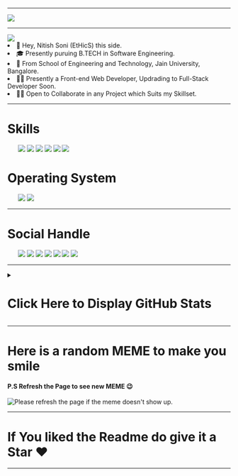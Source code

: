 <hr>
<a href="https://visitorbadge.io/status?path=NitishSoni-1726"><img src="https://api.visitorbadge.io/api/visitors?path=NitishSoni-1726&countColor=%23f47373&style=flat-square" /></a>
<hr>
<img src="https://c.tenor.com/NOYF3f82b_gAAAAC/programmer.gif"/>
<li>👋 Hey, Nitish Soni (EtHicS) this side.</li>
<li>🎓 Presently puruing B.TECH in Software Engineering.</li>
<li>🏫 From School of Engineering and Technology, Jain University, Bangalore.</li>
<li>👨‍💻 Presently a Front-end Web Developer, Updrading to Full-Stack Developer Soon.</li>
<li>🤝🏻 Open to Collaborate in any Project which Suits my Skillset.</li>
<hr>
<h1>Skills</h1>
<ul>
  <img src="https://img.shields.io/badge/JavaScript-F7DF1E?style=for-the-badge&logo=javascript&logoColor=black"/>
  <img src="https://img.shields.io/badge/HTML5-E34F26?style=for-the-badge&logo=html5&logoColor=white"/>
  <img src="https://img.shields.io/badge/CSS3-1572B6?style=for-the-badge&logo=css3&logoColor=white"/>
  <img src="https://img.shields.io/badge/Java-ED8B00?style=for-the-badge&logo=java&logoColor=white"/>
  <img src="https://img.shields.io/badge/PHP-777BB4?style=for-the-badge&logo=php&logoColor=white"/>
  <img src="https://img.shields.io/badge/MySQL-00000F?style=for-the-badge&logo=mysql&logoColor=white"/>
</ul>
<h1>Operating System</h1>
<ul>
  <img src="https://img.shields.io/badge/mac%20os-000000?style=for-the-badge&logo=apple&logoColor=white"/>
  <img src="https://img.shields.io/badge/Windows-0078D6?style=for-the-badge&logo=windows&logoColor=white"/>
</ul>
<hr>
<h1>Social Handle</h1>
<ul>
  <a href="https://github.com/NitishSoni-1726"><img src="https://img.shields.io/badge/GitHub-100000?style=for-the-badge&logo=github&logoColor=white"></a>
  <a href="https://www.linkedin.com/in/nitish-soni-ba0085206/"><img src="https://img.shields.io/badge/LinkedIn-0077B5?style=for-the-badge&logo=linkedin&logoColor=white"></a>
  <a href="https://www.instagram.com/_2nitish6_"><img src="https://img.shields.io/badge/Instagram-E4405F?style=for-the-badge&logo=instagram&logoColor=white"></a>
  <a href="https://twitter.com/_2nitish6_"><img src="https://img.shields.io/badge/Twitter-1DA1F2?style=for-the-badge&logo=twitter&logoColor=white"></a>
  <a href="mailto:nitishsoni890@gmail.com"><img src="https://img.shields.io/badge/Gmail-D14836?style=for-the-badge&logo=gmail&logoColor=white"></a>
  <a href="https://www.snapchat.com/add/nitish2_6soni?share_id=eskzzulyfyg&locale=en-IN"><img src="https://img.shields.io/badge/Snapchat-FFFC00?style=for-the-badge&logo=snapchat&logoColor=white"></a>
  <a href="https://www.facebook.com/profile.php?id=100004077878896"><img src="https://img.shields.io/badge/Facebook-1877F2?style=for-the-badge&logo=facebook&logoColor=white"></a>
</ul>
<hr>
<details>
  <summary><h1>Click Here to Display GitHub Stats</h1></summary>
<br>
<p align="left">
  <img src="https://github-readme-stats.vercel.app/api?username=NitishSoni-1726&show_icons=true&theme=react&border_color=61dafb&hide_border=true" width="100%">
</p>
<br>
<p align="left">
  <img src="https://github-readme-streak-stats.herokuapp.com/?user=NitishSoni-1726&theme=react&border=61dafb&hide_border=true" width="100%">
</p>
<br>
<p align="left">
  <img src="https://github-readme-stats.vercel.app/api/top-langs/?username=NitishSoni-1726&hide=c%23,powershell,Mathematica,Ruby,Objective-C,Objective-C%2b%2b,Cuda&title_color=61dafb&text_color=ffffff&icon_color=61dafb&bg_color=20232a&langs_count=8&layout=compact&border_color=61dafb&hide_border=true" width="100%">
</p>
<br>
<p align="left">
  <img src="https://activity-graph.herokuapp.com/graph?username=NitishSoni-1726&theme=react-dark&bg_color=20232a&hide_border=true" width="100%">
</p>
</details>
<hr>
<h1>Here is a random MEME to make you smile</h1>
<h4>P.S Refresh the Page to see new MEME 😉</h4>
<img src='https://random-memer.herokuapp.com/' title="Meme" alt="Please refresh the page if the meme doesn't show up.">
<hr>
<h1>If You liked the Readme do give it a Star ❤️</h1>
<hr>
